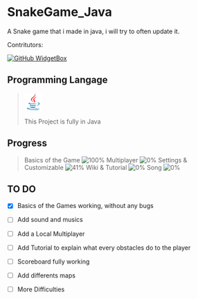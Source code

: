 # SnakeGame_Java
A Snake game that i made in java, i will try to often update it.

Contritutors:



[![GitHub WidgetBox](https://github-widgetbox.vercel.app/api/profile?username=JabJabi&data=followers,repositories,stars,commits)](https://github.com/Jurredr/github-widgetbox)


## Programming Langage
> <p align="left"> <a href="https://www.java.com" target="_blank" rel="noreferrer"> <img src="https://raw.githubusercontent.com/devicons/devicon/master/icons/java/java-original.svg" alt="java" width="40" height="40"/> </a> </p> This Project is fully in Java 

## Progress

> Basics of the Game ![100%](https://progress-bar.xyz/100)
> Multiplayer ![0%](https://progress-bar.xyz/0)
> Settings & Customizable ![41%](https://progress-bar.xyz/41)
> Wiki & Tutorial ![0%](https://progress-bar.xyz/0)
> Song ![0%](https://progress-bar.xyz/0)

## TO DO

- [x] Basics of the Games working, without any bugs
- [ ] Add sound and musics
- [ ] Add a Local Multiplayer
- [ ] Add Tutorial to explain what every obstacles do to the player
- [ ] Scoreboard fully working
- [ ] Add differents maps
- [ ] More Difficulties


